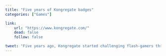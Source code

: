 ```yaml
---
title: "Five years of Kongregate badges"
categories: ["Games"]

link:
    url: "https://www.kongregate.com/"
    dead: false
    follow: false

tweet: "Five years ago, Kongregate started challenging flash-gamers through their badge system."
---
```

